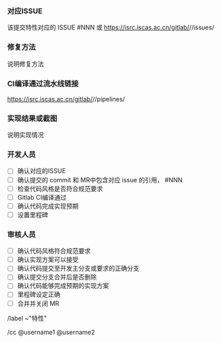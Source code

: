 

### 对应ISSUE

该提交特性对应的 ISSUE #NNN 或 https://isrc.iscas.ac.cn/gitlab/<groupname>/<projectname>/issues/<xxx>

### 修复方法

说明修复方法

### CI编译通过流水线链接

https://isrc.iscas.ac.cn/gitlab/<groupname>/<projectname>/pipelines/<xxx>

### 实现结果或截图

说明实现情况

### 开发人员

- [ ] 确认对应的ISSUE
- [ ] 确认提交的 commit 和 MR中包含对应 issue 的引用， #NNN
- [ ] 检查代码风格是否符合规范要求
- [ ] Gitlab CI编译通过
- [ ] 确认代码完成实现预期
- [ ] 设置里程碑

### 审核人员

- [ ] 确认代码风格符合规范要求
- [ ] 确认实现方案可以接受
- [ ] 确认代码提交至开发主分支或要求的正确分支
- [ ] 确认提交分支合并后是否删除
- [ ] 确认代码能够完成预期的实现方案
- [ ] 里程碑设定正确
- [ ] 合并并关闭 MR

/label ~"特性"

/cc @username1  @username2